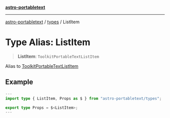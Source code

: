 [**astro-portabletext**](../../README.md)

***

[astro-portabletext](../../README.md) / [types](../README.md) / ListItem

# Type Alias: ListItem

> **ListItem**: `ToolkitPortableTextListItem`

Alias to [ToolkitPortableTextListItem](https://portabletext.github.io/toolkit/interfaces/ToolkitPortableTextListItem.html)

## Example

```ts
---
import type { ListItem, Props as $ } from "astro-portabletext/types";

export type Props = $<ListItem>;
---
```
